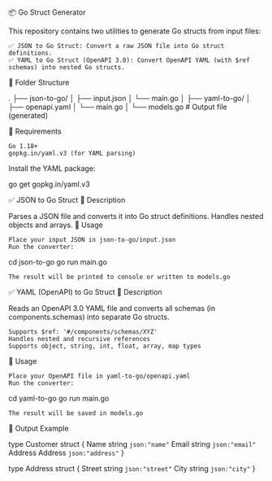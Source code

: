 📦 Go Struct Generator

This repository contains two utilities to generate Go structs from input files:

    ✅ JSON to Go Struct: Convert a raw JSON file into Go struct definitions.
    ✅ YAML to Go Struct (OpenAPI 3.0): Convert OpenAPI YAML (with $ref schemas) into nested Go structs.

📁 Folder Structure

.
├── json-to-go/
│   ├── input.json
│   └── main.go
│
├── yaml-to-go/
│   ├── openapi.yaml
│   └── main.go
│
└── models.go  # Output file (generated)

🔧 Requirements

    Go 1.18+
    gopkg.in/yaml.v3 (for YAML parsing)

Install the YAML package:

go get gopkg.in/yaml.v3

✅ JSON to Go Struct
🔹 Description

Parses a JSON file and converts it into Go struct definitions. Handles nested objects and arrays.
🔹 Usage

    Place your input JSON in json-to-go/input.json
    Run the converter:

cd json-to-go
go run main.go

    The result will be printed to console or written to models.go

✅ YAML (OpenAPI) to Go Struct
🔹 Description

Reads an OpenAPI 3.0 YAML file and converts all schemas (in components.schemas) into separate Go structs.

    Supports $ref: '#/components/schemas/XYZ'
    Handles nested and recursive references
    Supports object, string, int, float, array, map types

🔹 Usage

    Place your OpenAPI file in yaml-to-go/openapi.yaml
    Run the converter:

cd yaml-to-go
go run main.go

    The result will be saved in models.go

📌 Output Example

type Customer struct {
	Name    string  `json:"name"`
	Email   string  `json:"email"`
	Address Address `json:"address"`
}

type Address struct {
	Street  string `json:"street"`
	City    string `json:"city"`
}